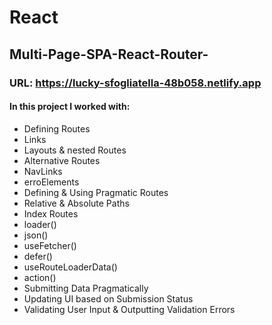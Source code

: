 # React

## Multi-Page-SPA-React-Router-

### URL: https://lucky-sfogliatella-48b058.netlify.app

#### In this project I worked with:

- Defining Routes
- Links
- Layouts & nested Routes
- Alternative Routes
- NavLinks
- erroElements
- Defining & Using Pragmatic Routes
- Relative & Absolute Paths
- Index Routes
- loader()
- json()
- useFetcher()
- defer()
- useRouteLoaderData()
- action()
- Submitting Data Pragmatically
- Updating UI based on Submission Status
- Validating User Input & Outputting Validation Errors
